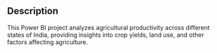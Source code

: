 ## Description
This Power BI project analyzes agricultural productivity across different states of India, providing insights into crop yields, land use, and other factors affecting agriculture.

